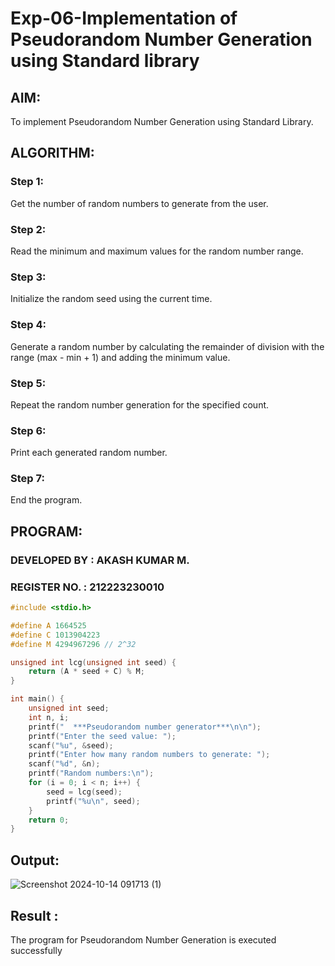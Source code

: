 # Exp-06-Implementation of Pseudorandom Number Generation using Standard library
## AIM:
To implement Pseudorandom Number Generation using Standard Library.

## ALGORITHM:
### Step 1:
Get the number of random numbers to generate from the user.

### Step 2:
Read the minimum and maximum values for the random number range.

### Step 3:
Initialize the random seed using the current time.

### Step 4:
Generate a random number by calculating the remainder of division with the range (max - min + 1) and adding the minimum value.

### Step 5:
Repeat the random number generation for the specified count.

### Step 6:
Print each generated random number.

### Step 7:
End the program.

## PROGRAM:
### DEVELOPED BY : AKASH KUMAR M.
### REGISTER NO. : 212223230010
```c
#include <stdio.h>

#define A 1664525
#define C 1013904223
#define M 4294967296 // 2^32

unsigned int lcg(unsigned int seed) {
    return (A * seed + C) % M;
}

int main() {
    unsigned int seed;
    int n, i;
    printf("  ***Pseudorandom number generator***\n\n");
    printf("Enter the seed value: ");
    scanf("%u", &seed);
    printf("Enter how many random numbers to generate: ");
    scanf("%d", &n);
    printf("Random numbers:\n");
    for (i = 0; i < n; i++) {
        seed = lcg(seed);
        printf("%u\n", seed);
    }
    return 0;
}
```
## Output:
![Screenshot 2024-10-14 091713 (1)](https://github.com/user-attachments/assets/398bfc98-9ec1-4661-a804-cebe09abd14a)


## Result :
The program for Pseudorandom Number Generation is executed successfully
